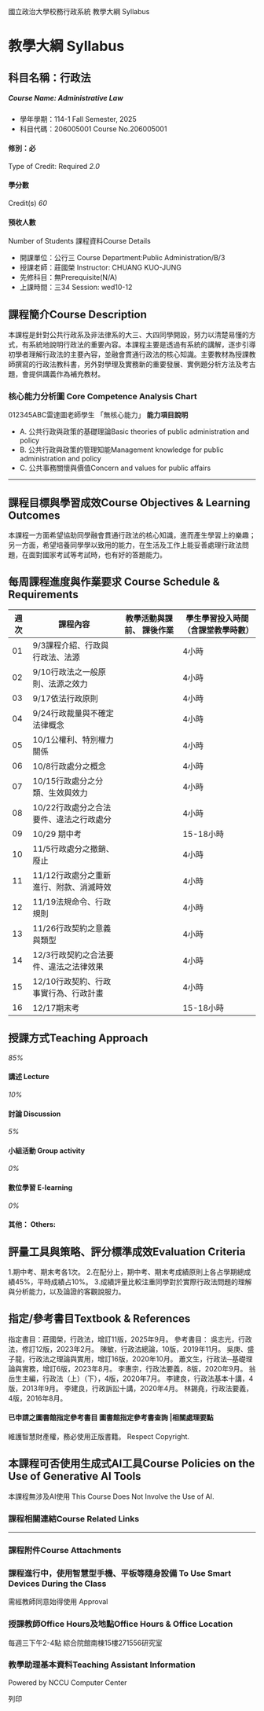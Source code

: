 國立政治大學校務行政系統 教學大綱 Syllabus
# 教學大綱 Syllabus
##  科目名稱：行政法 
#####  Course Name: Administrative Law
  * 學年學期：114-1 Fall Semester, 2025 
  * 科目代碼：206005001 Course No.206005001


#### 修別：必
Type of Credit: Required 
_2.0_
#### 學分數
Credit(s)
_60_
#### 預收人數
Number of Students
課程資料Course Details
  * 開課單位：公行三 Course Department:Public Administration/B/3 
  * 授課老師：莊國榮 Instructor: CHUANG KUO-JUNG 
  * 先修科目：無Prerequisite(N/A)
  * 上課時間：三34 Session: wed10-12


##  課程簡介Course Description
本課程是針對公共行政系及非法律系的大三、大四同學開設，努力以清楚易懂的方式，有系統地說明行政法的重要內容。本課程主要是透過有系統的講解，逐步引導初學者理解行政法的主要內容，並融會貫通行政法的核心知識。主要教材為授課教師撰寫的行政法教科書，另外對學理及實務新的重要發展、實例題分析方法及考古題，會提供講義作為補充教材。
###  核心能力分析圖 Core Competence Analysis Chart
012345ABC雷達圖老師學生
「無核心能力」 
**能力項目說明**
  * A. 公共行政與政策的基礎理論Basic theories of public administration and policy
  * B. 公共行政與政策的管理知能Management knowledge for public administration and policy
  * C. 公共事務關懷與價值Concern and values for public affairs


* * *
##  課程目標與學習成效Course Objectives & Learning Outcomes 
本課程一方面希望協助同學融會貫通行政法的核心知識，進而產生學習上的樂趣；另一方面，希望培養同學學以致用的能力，在生活及工作上能妥善處理行政法問題，在面對國家考試等考試時，也有好的答題能力。
##  每周課程進度與作業要求 Course Schedule & Requirements
**週次** |  **課程內容** |  **教學活動與課前、** **課後作業** |  **學生學習投入時間** **（含課堂教學時數）**  
---|---|---|---  
01 |  9/3課程介紹、行政與行政法、法源 |  |  4小時  
02 |  9/10行政法之一般原則、法源之效力 |  |  4小時  
03 |  9/17依法行政原則 |  |  4小時  
04 |  9/24行政裁量與不確定法律概念 |  |  4小時  
05 |  10/1公權利、特別權力關係 |  |  4小時  
06 |  10/8行政處分之概念 |  |  4小時  
07 |  10/15行政處分之分類、生效與效力 |  |  4小時  
08 |  10/22行政處分之合法要件、違法之行政處分 |  |  4小時  
09 |  10/29 期中考 |  |  15-18小時  
10 |  11/5行政處分之撤銷、廢止 |  |  4小時  
11 |  11/12行政處分之重新進行、附款、消滅時效 |  |  4小時  
12 |  11/19法規命令、行政規則 |  |  4小時  
13 |  11/26行政契約之意義與類型 |  |  4小時  
14 |  12/3行政契約之合法要件、違法之法律效果 |  |  4小時  
15 |  12/10行政契約、行政事實行為、行政計畫 |  |  4小時  
16 |  12/17期末考 |  |  15-18小時  
##  授課方式Teaching Approach
_85%_
####  講述 Lecture
_10%_
####  討論 Discussion
_5%_
####  小組活動 Group activity
_0%_
####  數位學習 E-learning
_0%_
####  其他： Others:
##  評量工具與策略、評分標準成效Evaluation Criteria
1.期中考、期末考各1次。
2.在配分上，期中考、期末考成績原則上各占學期總成績45%，平時成績占10%。
3.成績評量比較注重同學對於實際行政法問題的理解與分析能力，以及論證的客觀說服力。
##  指定/參考書目Textbook & References
指定書目：莊國榮，行政法，增訂11版，2025年9月。
參考書目：
吳志光，行政法，修訂12版，2023年2月。
陳敏，行政法總論，10版，2019年11月。
吳庚、盛子龍，行政法之理論與實用，增訂16版，2020年10月。
蕭文生，行政法─基礎理論與實務，增訂6版，2023年8月。
李惠宗，行政法要義，8版，2020年9月。
翁岳生主編，行政法（上）（下），4版，2020年7月。
李建良，行政法基本十講，4版，2013年9月。
李建良，行政訴訟十講，2020年4月。
林錫堯，行政法要義，4版，2016年8月。
####  已申請之圖書館指定參考書目  圖書館指定參考書查詢 |相關處理要點
維護智慧財產權，務必使用正版書籍。 Respect Copyright.
##  本課程可否使用生成式AI工具Course Policies on the Use of Generative AI Tools
本課程無涉及AI使用 This Course Does Not Involve the Use of AI.
###  課程相關連結Course Related Links
* * *
###  課程附件Course Attachments
###  課程進行中，使用智慧型手機、平板等隨身設備 To Use Smart Devices During the Class
需經教師同意始得使用  Approval
###  授課教師Office Hours及地點Office Hours & Office Location
每週三下午2-4點
綜合院館南棟15樓271556研究室
###  教學助理基本資料Teaching Assistant Information
Powered by NCCU Computer Center
  
列印
